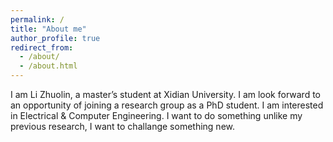 ```yaml
---
permalink: /
title: "About me"
author_profile: true
redirect_from: 
  - /about/
  - /about.html
---
```


I am Li Zhuolin, a master’s student at Xidian University. I am look forward to an opportunity of joining a research group as a PhD student. I am interested in Electrical & Computer Engineering. I want to do something unlike my previous research, I want to challange something new.

